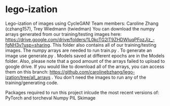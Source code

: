# lego-ization
Lego-ization of images using CycleGAN!
Team members: Caroline Zhang (czhang157), Trey Wiedmann (twiedman)
You can download the numpy arrays generated from our training/testing images here: https://drive.google.com/drive/folders/1L0kcTG2lT9ZHDWIuqPFozJjz_-fgNH3v?usp=sharing. This folder also contains all of our training/testing images. The numpy arrays are needed to run train.py . To generate an image use generate.py . Models saved at different epochs are in the Models folder.
Also, please note that a good amount of the arrays failed to upload to google drive. If you would like to download all of the arrays, you can access them on this branch: https://github.com/carolinebzhang/lego-ization/tree/all_arrays . You don't need the images to run any of the training/generating code. 

Packages required to run this project inlcude the most recent versions of:
PyTorch and torcheval
Numpy
PIL
Skimage
